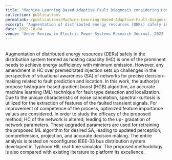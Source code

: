 ```yaml
---
title: "Machine Learning Based Adaptive Fault Diagnosis considering Hosting Capacity Amendment in Active Distribution Network"
collection: publications
permalink: /publications/Machine-Learning-Based-Adaptive-Fault-Diagnosis-considering-Hosting-Capacity-Amendment-in-Active-Distribution-Network
excerpt: 'Augmentation of distributed energy resources (DERs) safely in the distribution system termed as hosting capacity (HC) is one of the prominent needs to achieve energy sufficiency with minimum emission. However, any amendment in HC over premeditated injection sets up challenges in the perspective of situational awareness (SA) of networks for precise decision-making related to fault prediction and location. In this work, the author(s) propose histogram-based gradient boost (HGB) algorithm, an accurate machine learning (ML) technique for fault type detection and localization. [Read more](Machine-Learning-Based-Adaptive-Fault-Diagnosis-considering-Hosting-Capacity-Amendment-in-Active-Distribution-Network)'
date: 2022-10-04
venue: 'Under Review in Electric Power Systems Research Journal, 2022 '
---
```

<br>
Augmentation of distributed energy resources (DERs) safely in the distribution system termed as hosting capacity (HC) is one of the prominent needs to achieve energy sufficiency with minimum emission. However, any amendment in HC over premeditated injection sets up challenges in the perspective of situational awareness (SA) of networks for precise decision-making related to fault prediction and location. In this work, the author(s) propose histogram-based gradient boost (HGB) algorithm, an accurate machine learning (ML) technique for fault type detection and localization. Due to the unique characteristic of noise cancelation, spectral-kurtosis is utilized for the extraction of features of the faulted transient signals. For improvement of competence of the process, optimized feature importance values are considered. In order to study the efficacy of the proposed method, HC of the network is altered, leading to the up- gradation of network parameters. These upgraded parameters are used for retraining the proposed ML algorithm for desired SA, leading to updated perception, comprehension, projection, and accurate decision making. The entire analysis is tested on reconfigured IEEE-33 bus distribution system developed in Typhoon HIL real-time simulator. The proposed methodology is also compared with existing literature to platform its excellence.
